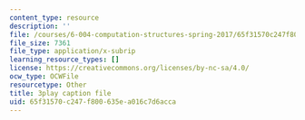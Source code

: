 ```yaml
---
content_type: resource
description: ''
file: /courses/6-004-computation-structures-spring-2017/65f31570c247f800635ea016c7d6acca_4fTOrb1yBFU.srt
file_size: 7361
file_type: application/x-subrip
learning_resource_types: []
license: https://creativecommons.org/licenses/by-nc-sa/4.0/
ocw_type: OCWFile
resourcetype: Other
title: 3play caption file
uid: 65f31570-c247-f800-635e-a016c7d6acca
---
```

